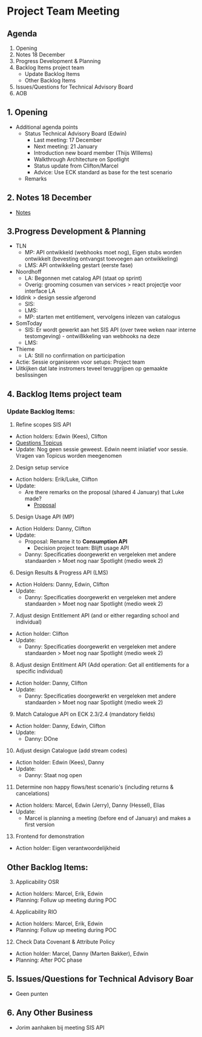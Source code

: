 # Project Team Meeting

## Agenda
1. Opening
2. Notes 18 December
3. Progress Development & Planning
4. Backlog Items project team
    - Update Backlog Items
    - Other Backlog Items
5. Issues/Questions for Technical Advisory Board
6. AOB

## 1. Opening
- Additional agenda points
   - Status Technical Advisory Board (Edwin)
     - Last meeting: 17 December
     - Next meeting: 21 January
     - Introduction new board member (Thijs WIllems)
     - Walkthrough Architecture on Spotlight
     - Status update from Clifton/Marcel
     - Advice: Use ECK standard as base for the test scenario
   - Remarks

## 2. Notes 18 December
- [Notes](https://github.com/stichtingsem/pilot-phase/blob/main/Project%20Team/Meeting-18-December.md)

## 3.Progress Development & Planning
   - TLN
     - MP: API ontwikkeld (webhooks moet nog), Eigen stubs worden ontwikkelt (bevesting ontvangst toevoegen aan ontwikkeling)
     - LMS: API ontwikkeling gestart (eerste fase)
   - Noordhoff
     - LA: Begonnen met catalog API (staat op sprint)
     - Overig: grooming cosumen van services > react projectje voor interface LA
   - Iddink > design sessie afgerond
     - SIS:
     - LMS: 
     - MP: starten met entitlement, vervolgens inlezen van catalogus
   - SomToday
     - SIS: Er wordt gewerkt aan het SIS API (over twee weken naar interne testomgeving) - ontwi8kkeling van webhooks na deze 
     - LMS: 
   - Thieme
     - LA: Still no confirmation on participation
   - Actie: Sessie organiseren voor setups: Project team
   - Uitkijken dat late instromers teveel teruggrijpen op gemaakte beslissingen

## 4. Backlog Items project team

### Update Backlog Items:
1. Refine scopes SIS API
  - Action holders: Edwin (Kees), Clifton
  - [Questions Topicus](https://github.com/stichtingsem/pilot-phase/issues/4#issuecomment-753905214)
  - Update: Nog geen sessie geweest. Edwin neemt iniiatief voor sessie. Vragen van Topicus worden meegenomen
2. Design setup service
  - Action holders: Erik/Luke, Clifton
  - Update:
    - Are there remarks on the proposal (shared 4 January) that Luke made?
        - [Proposal](https://github.com/stichtingsem/pilot-phase/issues/1)
5. Design Usage API (MP)
  - Action Holders: Danny, Clifton
  - Update:
    - Proposal: Rename it to **Consumption API**
      - Decision project team: Blijft usage API
    - Danny: Specificaties doorgewerkt en vergeleken met andere standaarden > Moet nog naar Spotlight (medio week 2)
6. Design Results & Progress API (LMS)
  - Action Holders: Danny, Edwin, Clifton
  - Update:
    - Danny: Specificaties doorgewerkt en vergeleken met andere standaarden > Moet nog naar Spotlight (medio week 2)
7. Adjust design Entitlement API (and or either regarding school and individual)
  - Action holder: Clifton
  - Update:
    - Danny: Specificaties doorgewerkt en vergeleken met andere standaarden > Moet nog naar Spotlight (medio week 2)
8. Adjust design Entitlment API (Add operation: Get all entitlements for a specific individual)
  - Action holder: Danny, Clifton
  - Update:
    - Danny: Specificaties doorgewerkt en vergeleken met andere standaarden > Moet nog naar Spotlight (medio week 2)
9. Match Catalogue API on ECK 2.3/2.4 (mandatory fields)
  - Action holder: Danny, Edwin, Clifton
  - Update:
    - Danny: DOne
10. Adjust design Catalogue (add stream codes)
  - Action holder: Edwin (Kees), Danny
  - Update:
    - Danny: Staat nog open
11. Determine non happy flows/test scenario's (including returns & cancelations)
  - Action holders: Marcel, Edwin (Jerry), Danny (Hessel), Elias
  - Update:
    - Marcel is planning a meeting (before end of January) and makes a first version
13. Frontend for demonstration
  - Action holder: Eigen verantwoordelijkheid 


## Other Backlog Items:
3. Applicability OSR
  - Action holders: Marcel, Erik, Edwin
  - Planning: Folluw up meeting during POC
4. Applicability RIO
  - Action holders: Marcel, Erik, Edwin
  - Planning: Folluw up meeting during POC
12. Check Data Covenant & Attribute Policy
  - Action holder: Marcel, Danny (Marten Bakker), Edwin
  - Planning: After POC phase

## 5. Issues/Questions for Technical Advisory Boar
  - Geen punten

## 6. Any Other Business
  - Jorim aanhaken bij meeting SIS API
